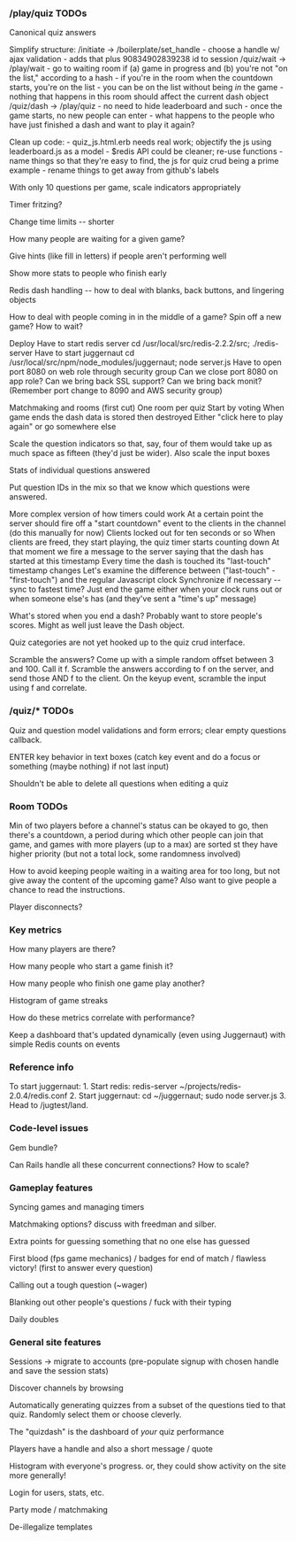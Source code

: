 ### /play/quiz TODOs ###

Canonical quiz answers

Simplify structure:
	/initiate -> /boilerplate/set_handle
		- choose a handle w/ ajax validation
		- adds that plus 90834902839238 id to session
	/quiz/wait -> /play/wait
		- go to waiting room if (a) game in progress and (b) you're not "on the list," according to a hash
		- if you're in the room when the countdown starts, you're on the list
		- you can be on the list without being *in* the game
		- nothing that happens in this room should affect the current dash object
	/quiz/dash -> /play/quiz
		- no need to hide leaderboard and such
		- once the game starts, no new people can enter
		- what happens to the people who have just finished a dash and want to play it again?

Clean up code:
	- quiz_js.html.erb needs real work; objectify the js using leaderboard.js as a model
	- $redis API could be cleaner; re-use functions
	- name things so that they're easy to find, the js for quiz crud being a prime example
	- rename things to get away from github's labels

With only 10 questions per game, scale indicators appropriately

Timer fritzing?

Change time limits -- shorter

How many people are waiting for a given game?

Give hints (like fill in letters) if people aren't performing well

Show more stats to people who finish early

Redis dash handling -- how to deal with blanks, back buttons, and lingering objects

How to deal with people coming in in the middle of a game? Spin off a new game? How to wait?

Deploy
	Have to start redis server
		cd /usr/local/src/redis-2.2.2/src; ./redis-server 
	Have to start juggernaut
		cd /usr/local/src/npm/node_modules/juggernaut; node server.js
	Have to open port 8080 on web role through security group
	Can we close port 8080 on app role?
	Can we bring back SSL support?
	Can we bring back monit? (Remember port change to 8090 and AWS security group)

Matchmaking and rooms (first cut)
	One room per quiz
	Start by voting
	When game ends the dash data is stored then destroyed
	Either "click here to play again" or go somewhere else
	
Scale the question indicators so that, say, four of them would take up as much space as fifteen (they'd just be wider).
	Also scale the input boxes

Stats of individual questions answered

Put question IDs in the mix so that we know which questions were answered.

More complex version of how timers could work
	At a certain point the server should fire off a "start countdown" event to the clients in the channel (do this manually for now)
	Clients locked out for ten seconds or so
	When clients are freed, they start playing, the quiz timer starts counting down
	At that moment we fire a message to the server saying that the dash has started at this timestamp
	Every time the dash is touched its "last-touch" timestamp changes
	Let's examine the difference between ("last-touch" - "first-touch") and the regular Javascript clock
	Synchronize if necessary -- sync to fastest time?
	Just end the game either when your clock runs out or when someone else's has (and they've sent a "time's up" message)

What's stored when you end a dash?
	Probably want to store people's scores. Might as well just leave the Dash object.

Quiz categories are not yet hooked up to the quiz crud interface.

Scramble the answers?
	Come up with a simple random offset between 3 and 100. Call it f.
	Scramble the answers according to f on the server, and send those
	AND f to the client. On the keyup event, scramble the input using f
	and correlate.

### /quiz/* TODOs ###

Quiz and question model validations and form errors; clear empty questions callback.

ENTER key behavior in text boxes (catch key event and do a focus or something (maybe nothing) if not last input)

Shouldn't be able to delete all questions when editing a quiz

### Room TODOs ###

Min of two players before a channel's status can be okayed to go, then there's a countdown, a period during which other people can join that game, and games with more players (up to a max) are sorted st they have higher priority (but not a total lock, some randomness involved)

How to avoid keeping people waiting in a waiting area for too long, but not give away the content of the upcoming game? Also want to give people a chance to read the instructions.

Player disconnects?

### Key metrics ###

How many players are there?

How many people who start a game finish it?

How many people who finish one game play another?

Histogram of game streaks

How do these metrics correlate with performance?

Keep a dashboard that's updated dynamically (even using Juggernaut) with simple Redis counts on events

### Reference info ###

To start juggernaut:
	1. Start redis: redis-server ~/projects/redis-2.0.4/redis.conf
	2. Start juggernaut: cd ~/juggernaut; sudo node server.js
	3. Head to /jugtest/land.

### Code-level issues ###

Gem bundle?

Can Rails handle all these concurrent connections? How to scale?

### Gameplay features ###

Syncing games and managing timers

Matchmaking options? discuss with freedman and silber.

Extra points for guessing something that no one else has guessed

First blood (fps game mechanics) / badges for end of match / flawless victory! (first to answer every question)

Calling out a tough question (~wager)

Blanking out other people's questions / fuck with their typing

Daily doubles

### General site features ###

Sessions -> migrate to accounts (pre-populate signup with chosen handle and save the session stats)

Discover channels by browsing

Automatically generating quizzes from a subset of the questions tied to that quiz. Randomly select them or choose cleverly.

The "quizdash" is the dashboard of _your_ quiz performance

Players have a handle and also a short message / quote

Histogram with everyone's progress. or, they could show activity on the site more generally!

Login for users, stats, etc.

Party mode / matchmaking

De-illegalize templates